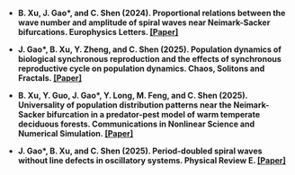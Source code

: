 - <strong>B. Xu<strong>, J. Gao*, and C. Shen (2024). Proportional relations between the wave number and amplitude of spiral waves near Neimark-Sacker bifurcations. <strong>Europhysics Letters</strong>. [[Paper]](https://doi.org/10.1209/0295-5075/ad5eb8)

- J. Gao*, <strong>B. Xu<strong>, Y. Zheng, and C. Shen (2025). Population dynamics of biological synchronous reproduction and the effects of synchronous reproductive cycle on population dynamics. <strong>Chaos, Solitons and Fractals</strong>. [[Paper]](https://doi.org/10.1016/j.chaos.2025.116438)

- <strong>B. Xu<strong>, Y. Guo, J. Gao*, Y. Long, M. Feng, and C. Shen (2025). Universality of population distribution patterns near the Neimark-Sacker bifurcation in a predator-pest model of warm temperate deciduous forests. <strong>Communications in Nonlinear Science and Numerical Simulation</strong>. [[Paper]](https://doi.org/10.1016/j.cnsns.2025.108961)

- J. Gao*, <strong>B. Xu<strong>, and C. Shen (2025). Period-doubled spiral waves without line defects in oscillatory systems. <strong>Physical Review E</strong>. [[Paper]](https://doi.org/10.1103/26pt-kz9b)